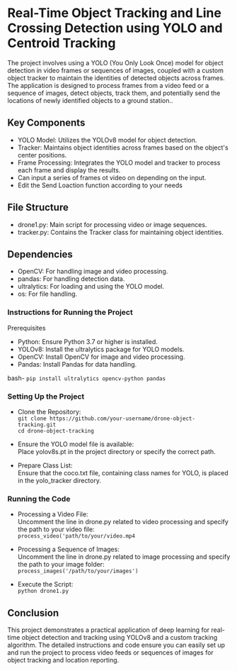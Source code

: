 # Real-Time Object Tracking and Line Crossing Detection using YOLO and Centroid Tracking
The project involves using a YOLO (You Only Look Once) model for object detection in video frames or sequences of images, coupled with a custom object tracker to maintain the identities of detected objects across frames. The application is designed to process frames from a video feed or a sequence of images, detect objects, track them, and potentially send the locations of newly identified objects to a ground station..

## Key Components
* YOLO Model: Utilizes the YOLOv8 model for object detection.
* Tracker: Maintains object identities across frames based on the object's center positions.
* Frame Processing: Integrates the YOLO model and tracker to process each frame and display the results.
* Can input a series of frames ot video on depending on the input.
* Edit the Send Loaction function according to your needs
  
## File Structure
* drone1.py: Main script for processing video or image sequences.
* tracker.py: Contains the Tracker class for maintaining object identities.

## Dependencies
* OpenCV: For handling image and video processing.
* pandas: For handling detection data.
* ultralytics: For loading and using the YOLO model.
* os: For file handling.
### Instructions for Running the Project
Prerequisites
* Python: Ensure Python 3.7 or higher is installed.
* YOLOv8: Install the ultralytics package for YOLO models.
* OpenCV: Install OpenCV for image and video processing.
* Pandas: Install Pandas for data handling.

bash-
`pip install ultralytics opencv-python pandas`

### Setting Up the Project
* Clone the Repository:</br>
`git clone https://github.com/your-username/drone-object-tracking.git`</br>
`cd drone-object-tracking`

* Ensure the YOLO model file is available:<br/>
 Place yolov8s.pt in the project directory or specify the correct path.

* Prepare Class List:<br/>
Ensure that the coco.txt file, containing class names for YOLO, is placed in the yolo_tracker directory.

### Running the Code
* Processing a Video File:<br/>
Uncomment the line in drone.py related to video processing and specify the path to your video file:<br>
`process_video('path/to/your/video.mp4`

* Processing a Sequence of Images:<br/>
Uncomment the line in drone.py related to image processing and specify the path to your image folder:</br>
`process_images('/path/to/your/images')`

* Execute the Script:<br/>
`python drone1.py`

## Conclusion
This project demonstrates a practical application of deep learning for real-time object detection and tracking using YOLOv8 and a custom tracking algorithm. The detailed instructions and code ensure you can easily set up and run the project to process video feeds or sequences of images for object tracking and location reporting.







